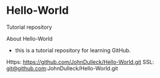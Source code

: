 Hello-World
===========

Tutorial repository

About Hello-World
 - this is a tutorial repository for learning GitHub.
 
 Https:  https://github.com/JohnDulleck/Hello-World.git
 SSL:    git@github.com:JohnDulleck/Hello-World.git
